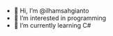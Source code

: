 - 👋 Hi, I’m @ilhamsahgianto
- 👀 I’m interested in programming
- 🌱 I’m currently learning C#

<!---
ilhamsahgianto/ilhamsahgianto is a ✨ special ✨ repository because its `README.md` (this file) appears on your GitHub profile.
You can click the Preview link to take a look at your changes.
--->
